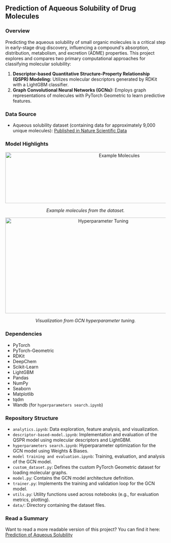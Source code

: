 ## Prediction of Aqueous Solubility of Drug Molecules

### Overview
Predicting the aqueous solubility of small organic molecules is a critical step in early-stage drug discovery, influencing a compound's absorption, distribution, metabolism, and excretion (ADME) properties. This project explores and compares two primary computational approaches for classifying molecular solubility:

1.  **Descriptor-based Quantitative Structure-Property Relationship (QSPR) Modeling:** Utilizes molecular descriptors generated by RDKit with a LightGBM classifier.
2.  **Graph Convolutional Neural Networks (GCNs):** Employs graph representations of molecules with PyTorch Geometric to learn predictive features.

### Data Source
-   Aqueous solubility dataset (containing data for approximately 9,000 unique molecules): [Published in Nature Scientific Data](https://www.nature.com/articles/s41597-019-0151-1)

### Model Highlights
<p align="center">
  <img src="https://github.com/rnepal2/Solubility-Prediction-with-Graph-Neural-Networks/blob/main/example%20molecules.png" width="700" height="160" alt="Example Molecules">
</p>
<p align="center">
  <em>Example molecules from the dataset.</em>
</p>

<p align="center">
  <img src="https://github.com/rnepal2/Solubility-Prediction-with-Graph-Neural-Networks/blob/main/params_tuning.png" width="600" height="300" alt="Hyperparameter Tuning">
</p>
<p align="center">
  <em>Visualization from GCN hyperparameter tuning.</em>
</p>

### Dependencies
-   PyTorch
-   PyTorch-Geometric
-   RDKit
-   DeepChem
-   Scikit-Learn
-   LightGBM
-   Pandas
-   NumPy
-   Seaborn
-   Matplotlib
-   tqdm
-   Wandb (for `hyperparameters search.ipynb`)

### Repository Structure
-   `analytics.ipynb`: Data exploration, feature analysis, and visualization.
-   `descriptor-based-model.ipynb`: Implementation and evaluation of the QSPR model using molecular descriptors and LightGBM.
-   `hyperparameters search.ipynb`: Hyperparameter optimization for the GCN model using Weights & Biases.
-   `model training and evaluation.ipynb`: Training, evaluation, and analysis of the GCN model.
-   `custom_dataset.py`: Defines the custom PyTorch Geometric dataset for loading molecular graphs.
-   `model.py`: Contains the GCN model architecture definition.
-   `trainer.py`: Implements the training and validation loop for the GCN model.
-   `utils.py`: Utility functions used across notebooks (e.g., for evaluation metrics, plotting).
-   `data/`: Directory containing the dataset files.

### Read a Summary
Want to read a more readable version of this project? You can find it here: [Prediction of Aqueous Solubility](https://meromorphy.com/2025/05/31/molecular-solubility-prediction-with-gcn.html)

